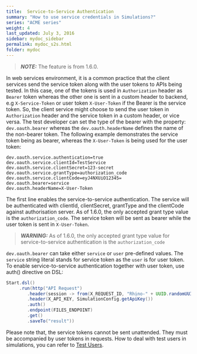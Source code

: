 ```yaml
---
title:  Service-to-Service Authentication
summary: "How to use service credentials in Simulations?"
series: "ACME series"
weight: 4
last_updated: July 3, 2016
sidebar: mydoc_sidebar
permalink: mydoc_s2s.html
folder: mydoc
---
```


> **_NOTE:_** The feature is from 1.6.0.

In web services environment, it is a common practice that the client services send the service token along with the user tokens to APIs being tested. In this case, one of the tokens is used in `Authorization` header as `Bearer` token whereas the other one is sent in a custom header to backend, e.g `X-Service-Token` or user token `X-User-Token` if the Bearer is the service token. So, the client service might choose to send the user token in `Authorization` header and the service token in a custom header, or vice versa. The test developer can set the type of the bearer with the property: `dev.oauth.bearer` whereas the `dev.oauth.headerName` defines the name of the non-bearer token. The following example demonstrates the service token being as bearer, whereas the `X-User-Token` is being used for the user token:

```
dev.oauth.service.authentication=true
dev.oauth.service.clientId=TestService
dev.oauth.service.clientSecret=123-secret
dev.oauth.service.grantType=authorization_code
dev.oauth.service.clientCode=eyJ4NXUiO12345=
dev.oauth.bearer=service
dev.oauth.headerName=X-User-Token
```

The first line enables the service-to-service authentication. The service will be authenticated with clientId, clientSecret, grantType and the clientCode against authorisation server. As of 1.6.0, the only accepted grant type value is the `authorization_code`. The service token will be sent as bearer while the user token is sent in `X-User-Token`.

> **_WARNING:_** As of 1.6.0, the only accepted grant type value for service-to-service authentication is the `authorization_code`

`dev.oauth.bearer` can take either `service` or `user` pre-defined values. The `service` string literal stands for service token as the `user` is for user token. To enable service-to-service authentication together with user token, use auth() directive on DSL:

```java
Start.dsl()
     .run(http("API Request")
        .header(session -> from(X_REQUEST_ID, "Rhino-" + UUID.randomUUID().toString()))
        .header(X_API_KEY, SimulationConfig.getApiKey())
        .auth()
        .endpoint(FILES_ENDPOINT)
        .get()
        .saveTo("result"))
```

Please note that, the service tokens cannot be sent unattended. They must be accompanied by user tokens in requests. How to deal with test users in simulations, you can refer to [Test Users](https://github.com/ryos-io/Rhino/wiki/Testing-with-Users).
